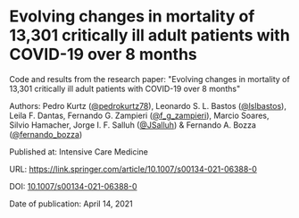 # Evolving changes in mortality of 13,301 critically ill adult patients with COVID-19 over 8 months

Code and results from the research paper: "Evolving changes in mortality of 13,301 critically ill adult patients with COVID-19 over 8 months"

Authors: Pedro Kurtz ([@pedrokurtz78](https://twitter.com/pedrokurtz78)), Leonardo S. L. Bastos ([@lslbastos](https://twitter.com/lslbastos)), Leila F. Dantas, Fernando G. Zampieri ([@f_g_zampieri](https://twitter.com/f_g_zampieri)), Marcio Soares, Silvio Hamacher, Jorge I. F. Salluh ([@JSalluh](https://twitter.com/JSalluh)) & Fernando A. Bozza ([@fernando_bozza](https://twitter.com/fernando_bozza))

Published at: Intensive Care Medicine

URL: https://link.springer.com/article/10.1007/s00134-021-06388-0

DOI: [10.1007/s00134-021-06388-0](https://doi.org/10.1007/s00134-021-06388-0)

Date of publication: April 14, 2021
